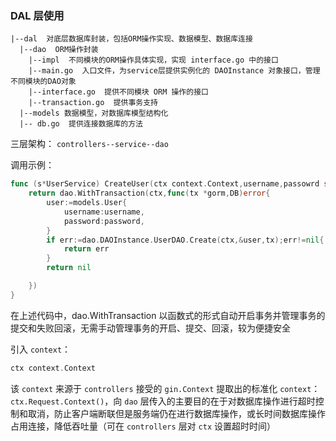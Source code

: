 ### DAL 层使用

```
|--dal  对底层数据库封装，包括ORM操作实现、数据模型、数据库连接
  |--dao  ORM操作封装
    |--impl  不同模块的ORM操作具体实现，实现 interface.go 中的接口
    |--main.go  入口文件，为service层提供实例化的 DAOInstance 对象接口，管理不同模块的DAO对象
    |--interface.go  提供不同模块 ORM 操作的接口
    |--transaction.go  提供事务支持
  |--models 数据模型，对数据库模型结构化
  |-- db.go  提供连接数据库的方法

```

三层架构： `controllers--service--dao`

调用示例：

```go
func (s*UserService) CreateUser(ctx context.Context,username,passowrd string){
    return dao.WithTransaction(ctx,func(tx *gorm,DB)error{
        user:=models.User{
            username:username,
            password:password,
        }
        if err:=dao.DAOInstance.UserDAO.Create(ctx,&user,tx);err!=nil{
            return err
        }
        return nil

    })
}
```

在上述代码中，dao.WithTransaction 以函数式的形式自动开启事务并管理事务的提交和失败回滚，无需手动管理事务的开启、提交、回滚，较为便捷安全

引入 `context`：

```go
ctx context.Context
```

该 `context` 来源于 `controllers` 接受的 `gin.Context` 提取出的标准化 `context`：`ctx.Request.Context()`，向 `dao` 层传入的主要目的在于对数据库操作进行超时控制和取消，防止客户端断联但是服务端仍在进行数据库操作，或长时间数据库操作占用连接，降低吞吐量（可在 `controllers` 层对 `ctx` 设置超时时间）
